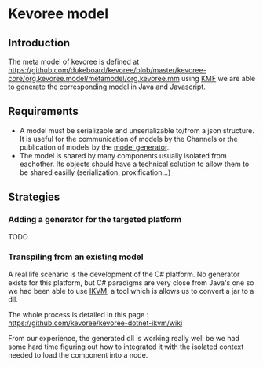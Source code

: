 # Kevoree model
## Introduction
The meta model of kevoree is defined at https://github.com/dukeboard/kevoree/blob/master/kevoree-core/org.kevoree.model/metamodel/org.kevoree.mm
using [KMF](http://kevoree.org/kmf/) we are able to generate the corresponding model in Java and Javascript.

## Requirements
 * A model must be serializable and unserializable to/from a json structure. It is useful for the communication of models by the Channels or the publication of models by the [model generator](model_generator.md).
 * The model is shared by many components usually isolated from eachother. Its objects should have a technical solution to allow them to be shared easilly (serialization, proxification...)

## Strategies
### Adding a generator for the targeted platform
TODO

### Transpiling from an existing model
A real life scenario is the development of the C# platform.
No generator exists for this platform, but C# paradigms are very close from Java's one so we had been able to use [IKVM](http://www.ikvm.net/), a tool which is allows us to convert a jar to a dll.

The whole process is detailed in this page : https://github.com/kevoree/kevoree-dotnet-ikvm/wiki

From our experience, the generated dll is working really well be we had some hard time figuring out how to integrated it with the isolated context needed to load the component into a node.

